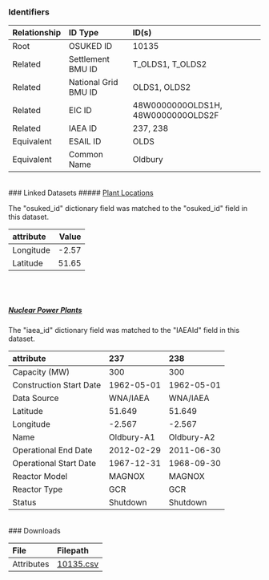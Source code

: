 ### Identifiers

| Relationship   | ID Type              | ID(s)                              |
|:---------------|:---------------------|:-----------------------------------|
| Root           | OSUKED ID            | 10135                              |
| Related        | Settlement BMU ID    | T_OLDS1, T_OLDS2                   |
| Related        | National Grid BMU ID | OLDS1, OLDS2                       |
| Related        | EIC ID               | 48W0000000OLDS1H, 48W0000000OLDS2F |
| Related        | IAEA ID              | 237, 238                           |
| Equivalent     | ESAIL ID             | OLDS                               |
| Equivalent     | Common Name          | Oldbury                            |

<br>
### Linked Datasets
##### <a href="https://osuked.github.io/Power-Station-Dictionary/datasets/plant-locations">Plant Locations</a>



The "osuked_id" dictionary field was matched to the "osuked_id" field in this dataset.

| attribute   |   Value |
|:------------|--------:|
| Longitude   |   -2.57 |
| Latitude    |   51.65 |

<br><br>
##### <a href="https://osuked.github.io/Power-Station-Dictionary/datasets/nuclear-power-plants">Nuclear Power Plants</a>



The "iaea_id" dictionary field was matched to the "IAEAId" field in this dataset.

| attribute               | 237        | 238        |
|:------------------------|:-----------|:-----------|
| Capacity (MW)           | 300        | 300        |
| Construction Start Date | 1962-05-01 | 1962-05-01 |
| Data Source             | WNA/IAEA   | WNA/IAEA   |
| Latitude                | 51.649     | 51.649     |
| Longitude               | -2.567     | -2.567     |
| Name                    | Oldbury-A1 | Oldbury-A2 |
| Operational End Date    | 2012-02-29 | 2011-06-30 |
| Operational Start Date  | 1967-12-31 | 1968-09-30 |
| Reactor Model           | MAGNOX     | MAGNOX     |
| Reactor Type            | GCR        | GCR        |
| Status                  | Shutdown   | Shutdown   |


<br>
### Downloads


| File       | Filepath                                                                              |
|:-----------|:--------------------------------------------------------------------------------------|
| Attributes | [10135.csv](https://osuked.github.io/Power-Station-Dictionary/object_attrs/10135.csv) |
